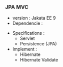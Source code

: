 ### JPA MVC
* version : Jakata EE 9
* Dependencie :
- Specifications : 
    - Servlet
    - Persistence (JPA)
- Implement : 
    - Hibernate
    - Hibernate Validate
